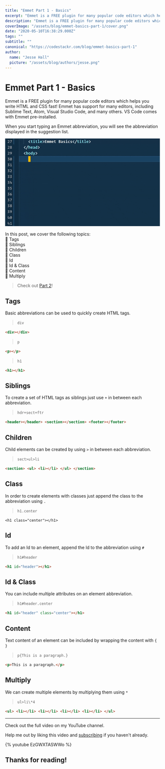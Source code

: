 ```yaml
---
title: "Emmet Part 1 - Basics"
excerpt: "Emmet is a FREE plugin for many popular code editors which helps you write HTML and CSS fast! Emmet has support for many editors, including Sublime Text, Atom, Visual Studio Code, and many others. VS Code comes with Emmet pre-installed."
description: "Emmet is a FREE plugin for many popular code editors which helps you write HTML and CSS fast! Emmet has support for many editors, including Sublime Text, Atom, Visual Studio Code, and many others. VS Code comes with Emmet pre-installed."
coverImage: "/assets/blog/emmet-basics-part-1/cover.png"
date: "2020-05-10T16:38:29.000Z"
tags: ""
subtitle: ""
canonical: "https://codestackr.com/blog/emmet-basics-part-1" 
author:
  name: "Jesse Hall"
  picture: "/assets/blog/authors/jesse.png"
---
```




# Emmet Part 1 - Basics

Emmet is a FREE plugin for many popular code editors which helps you write HTML and CSS fast! Emmet has support for many editors, including Sublime Text, Atom, Visual Studio Code, and many others. VS Code comes with Emmet pre-installed.

When you start typing an Emmet abbreviation, you will see the abbreviation displayed in the suggestion list.

![Emmet In Action](https://raw.githubusercontent.com/codeSTACKr/codestackr-com/main/public/assets/blog/emmet-basics-part-1/demo.gif)

In this post, we cover the following topics:  
📌 Tags  
📌 Siblings  
📌 Children  
📌 Class  
📌 Id  
📌 Id & Class  
📌 Content  
📌 Multiply

> Check out [Part 2](https://www.codestackr.com/blog/emmet-basics-part-2/)!

## Tags

Basic abbreviations can be used to quickly create HTML tags.

> `div`



```html
<div></div>
```



> `p`



```html
<p></p>
```



> `h1`



```html
<h1></h1>
```



## Siblings

To create a set of HTML tags as siblings just use `+` in between each abbreviation.

> `hdr+sect+ftr`



```html
<header></header> <section></section> <footer></footer>
```



## Children

Child elements can be created by using `>` in between each abbreviation.

> `sect>ul>li`



```html
<section> <ul> <li></li> </ul> </section>
```



## Class

In order to create elements with classes just append the class to the abbreviation using `.`

> `h1.center`



```
<h1 class="center"></h1>
```



## Id

To add an Id to an element, append the Id to the abbreviation using `#`

> `h1#header`



```html
<h1 id="header"></h1>
```



## Id & Class

You can include multiple attributes on an element abbreviation.

> `h1#header.center`



```html
<h1 id="header" class="center"></h1>
```



## Content

Text content of an element can be included by wrapping the content with `{ }`

> `p{This is a paragraph.}`



```html
<p>This is a paragraph.</p>
```



## Multiply

We can create multiple elements by multiplying them using `*`

> `ul>li\*4`



```html
<ul> <li></li> <li></li> <li></li> <li></li> </ul>
```



---

Check out the full video on my YouTube channel.

Help me out by liking this video and [subscribing](https://www.youtube.com/codeSTACKr/?,sub_confirmation=1) if you haven't already.

{% youtube EzGWXTASWWo %}

## **Thanks for reading!**
